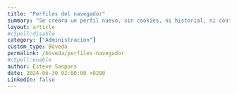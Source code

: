 ```yaml
---
title: "Perfiles del navegador"
summary: "Se creara un perfil nuevo, sin cookies, ni historial, ni contraseña."
layout: article
#cSpell:disable
category: ["Administracion"]
custom_type: Boveda
permalink: /boveda/perfiles-navegador
#cSpell:enable
author: Esteve Sanpons
date: 2024-06-30 02:00:00 +0200
LinkedIn: false
---
```

